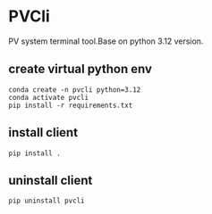 # PVCli
PV system terminal tool.Base on python 3.12 version.


## create virtual python env
```
conda create -n pvcli python=3.12
conda activate pvcli
pip install -r requirements.txt
```

## install client
```
pip install .
```

## uninstall client
```
pip uninstall pvcli
```